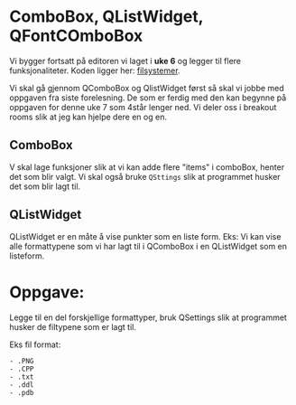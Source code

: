 # ComboBox, QListWidget, QFontCOmboBox 

Vi bygger fortsatt på editoren vi laget i **uke 6** og legger til flere funksjonaliteter. 
Koden ligger her: [filsystemer](https://github.com/ShahinOstadahmadi/Qt_6_Fagskolen_2023/tree/main/Uke_06_File_system/filsystemer). 

Vi skal gå gjennom QComboBox og QlistWidget først så skal vi jobbe med oppgaven fra siste forelesning. De som er ferdig med den kan begynne på oppgaven for denne uke 7 som 4står lenger ned. Vi deler oss i breakout rooms slik at jeg kan hjelpe dere en og en. 

## ComboBox
V skal lage funksjoner slik at vi kan adde flere "items" i comboBox, henter det som blir valgt. Vi skal også bruke ```QSttings``` slik at programmet husker det som blir lagt til. 

## QListWidget

QListWidget er en måte å vise punkter som en liste form. Eks: Vi kan vise alle formattypene som vi har lagt til i QComboBox i en QListWidget som en listeform. 


# Oppgave: 

Legge til en del forskjellige formattyper, bruk QSettings slik at programmet husker de filtypene som er lagt til. 

Eks fil format:

    - .PNG
    - .CPP
    - .txt
    - .ddl
    - .pdb
            